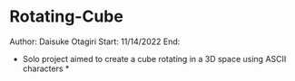 # Rotating-Cube
Author: Daisuke Otagiri
Start: 11/14/2022
End: 

* Solo project aimed to create a cube rotating in a 3D space using ASCII characters *
